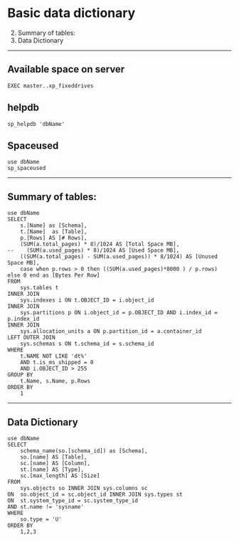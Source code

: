 ﻿# Basic data dictionary

2. Summary of tables:
3. Data Dictionary

*****

## Available space on server

	EXEC master..xp_fixeddrives

## helpdb

    sp_helpdb 'dbName'

## Spaceused

    use dbName
    sp_spaceused

*****

## Summary of tables:

	use dbName
	SELECT
		s.[Name] as [Schema],
		t.[Name]  as [Table],
		p.[Rows] AS [# Rows],
		(SUM(a.total_pages) * 8)/1024 AS [Total Space MB],
	--    (SUM(a.used_pages) * 8)/1024 AS [Used Space MB],
		((SUM(a.total_pages) - SUM(a.used_pages)) * 8/1024) AS [Unused Space MB],
		case when p.rows > 0 then ((SUM(a.used_pages)*8000 ) / p.rows) else 0 end as [Bytes Per Row]
	FROM
		sys.tables t
	INNER JOIN
		sys.indexes i ON t.OBJECT_ID = i.object_id
	INNER JOIN
		sys.partitions p ON i.object_id = p.OBJECT_ID AND i.index_id = p.index_id
	INNER JOIN
		sys.allocation_units a ON p.partition_id = a.container_id
	LEFT OUTER JOIN
		sys.schemas s ON t.schema_id = s.schema_id
	WHERE
		t.NAME NOT LIKE 'dt%'
		AND t.is_ms_shipped = 0
		AND i.OBJECT_ID > 255
	GROUP BY
		t.Name, s.Name, p.Rows
	ORDER BY
		1

-----

## Data Dictionary

	use dbName
	SELECT
		schema_name(so.[schema_id]) as [Schema],
		so.[name] AS [Table],
		sc.[name] AS [Column],
		st.[name] AS [Type],
		sc.[max_length] AS [Size]
	FROM
		sys.objects so INNER JOIN sys.columns sc
	ON 	so.object_id = sc.object_id INNER JOIN sys.types st
	ON 	st.system_type_id = sc.system_type_id
	AND	st.name != 'sysname'
	WHERE
		so.type = 'U'
	ORDER BY
		1,2,3